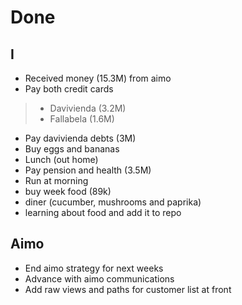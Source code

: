 # Done
## I
- Received money (15.3M) from aimo
- Pay both credit cards
>- Davivienda (3.2M)
>- Fallabela (1.6M)
- Pay davivienda debts (3M)
- Buy eggs and bananas
- Lunch (out home)
- Pay pension and health (3.5M)
- Run at morning
- buy week food (89k)
- diner (cucumber, mushrooms and paprika)
- learning about food and add it to repo

## Aimo
- End aimo strategy for next weeks
- Advance with aimo communications
- Add raw views and paths for customer list at front